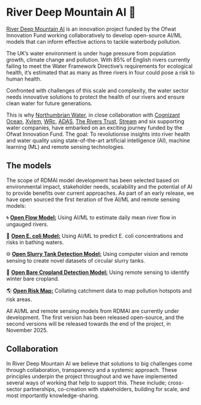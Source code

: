 # River Deep Mountain AI :ocean:
[River Deep Mountain AI](https://www.cognizant.com/us/en/industries/ocean/rdmai) is an innovation project funded by the Ofwat Innovation Fund working collaboratively to develop open-source AI/ML models that can inform effective actions to tackle waterbody pollution.  
  
The UK’s water environment is under huge pressure from population growth, climate change and pollution. With 85% of English rivers currently failing to meet the Water Framework Directive’s requirements for ecological health, it’s estimated that as many as three rivers in four could pose a risk to human health. 

Confronted with challenges of this scale and complexity, the water sector needs innovative solutions to protect the health of our rivers and ensure clean water for future generations. 

This is why [Northumbrian Water](https://www.nwl.co.uk/), in close collaboration with [Cognizant Ocean](https://www.cognizant.com/dk/en/industries/ocean), [Xylem](https://www.xylem.com/en-uk/), [WRc](https://www.wrcgroup.com/), [ADAS](https://adas.co.uk/), [The Rivers Trust](https://theriverstrust.org/), [Stream](https://www.streamwaterdata.co.uk/) and six supporting water companies, have embarked on an exciting journey funded by the Ofwat Innovation Fund. The goal: To revolutionise insights into river health and water quality using state-of-the-art artificial intelligence (AI), machine learning (ML) and remote sensing technologies.  

## The models
The scope of RDMAI model development has been selected based on environmental impact, stakeholder needs, scalability and the potential of AI to provide benefits over current approaches. As part of an early release, we have open sourced the first iteration of five AI/ML and remote sensing models: 

:cyclone: [**Open Flow Model:**](https://github.com/Cognizant-RDMAI/Open-Flow-Model) Using AI/ML to estimate daily mean river flow in ungauged rivers.

:ocean: [**Open E. coli Model:**](https://github.com/Cognizant-RDMAI/Open-Ecoli-Models) Using AI/ML to predict E. coli concentrations and risks in bathing waters.  

:globe_with_meridians: [**Open Slurry Tank Detection Model:**](https://github.com/Cognizant-RDMAI/Open-SlurryTanks-Detection-Model) Using computer vision and remote sensing to create novel datasets of circular slurry tanks.

:ear_of_rice: [**Open Bare Cropland Detection Model:**](https://github.com/Cognizant-RDMAI/Open-Bare-Cropland-Detection-Model) Using remote sensing to identify winter bare cropland.

:earth_americas: [**Open Risk Map:**](https://github.com/Cognizant-RDMAI/Open-Risk-Map) Collating catchment data to map pollution hotspots and risk areas.  
  

All AI/ML and remote sensing models from RDMAI are currently under development. The first version has been released open-source, and the second versions will be released towards the end of the project, in November 2025. 

## Collaboration
In River Deep Mountain AI we believe that solutions to big challenges come through collaboration, transparency and a systemic approach. These principles underpin the project throughout and we have implemented several ways of working that help to support this. These include; cross-sector partnerships, co-creation with stakeholders, building for scale, and most importantly knowledge-sharing. 
